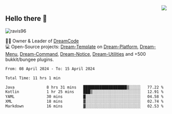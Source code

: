 <img align='right' src="https://github-readme-stats.vercel.app/api?username=Ravis96&show_icons=true">

## Hello there 👋
<p align="left"> <img src="https://komarev.com/ghpvc/?username=ravis96&label=Profile%20views&color=0e75b6&style=flat" alt="ravis96" /> </p>

👨‍💻 Owner & Leader of [DreamCode](https://github.com/DreamPoland) <br>
💻 Open-Source projects: [Dream-Template](https://github.com/DreamPoland/dream-template) on [Dream-Platform](https://github.com/DreamPoland/dream-platform), [Dream-Menu](https://github.com/DreamPoland/dream-menu), [Dream-Command](https://github.com/DreamPoland/dream-command), [Dream-Notice](https://github.com/DreamPoland/dream-notice), [Dream-Utilities](https://github.com/DreamPoland/dream-utilities) and +500 bukkit/bungee plugins.

<!--START_SECTION:waka-->

```txt
From: 08 April 2024 - To: 15 April 2024

Total Time: 11 hrs 1 min

Java              8 hrs 31 mins   ███████████████████▒░░░░░   77.22 %
Kotlin            1 hr 25 mins    ███▒░░░░░░░░░░░░░░░░░░░░░   12.91 %
YAML              30 mins         █░░░░░░░░░░░░░░░░░░░░░░░░   04.58 %
XML               18 mins         ▓░░░░░░░░░░░░░░░░░░░░░░░░   02.74 %
Markdown          16 mins         ▓░░░░░░░░░░░░░░░░░░░░░░░░   02.53 %
```

<!--END_SECTION:waka-->
